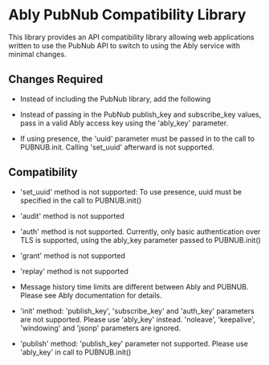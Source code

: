 Ably PubNub Compatibility Library
=================================

This library provides an API compatibility library allowing web applications written to use 
the PubNub API to switch to using the Ably service with minimal changes.

Changes Required
----------------

- Instead of including the PubNub library, add the following <script> elements to your HTML document:

     <script src="http://crypto-js.googlecode.com/svn/tags/3.1.2/build/rollups/aes.js"></script>
     <script src="http://crypto-js.googlecode.com/svn/tags/3.1.2/build/rollups/hmac-sha256.js"></script>
     <script src="http://cdn.ably.io/lib/ably.js"></script>
     <script src="http://cdn.ably.io/lib/compat-pubnub.js"></script>

- Instead of passing in the PubNub publish_key and subscribe_key values, pass in a valid Ably access
key using the 'ably_key' parameter.

- If using presence, the 'uuid' parameter must be passed in to the call to PUBNUB.init. Calling 'set_uuid'
afterward is not supported.


Compatibility
-------------

- 'set_uuid' method is not supported: To use presence, uuid must be specified in the call to PUBNUB.init()

- 'audit' method is not supported

- 'auth' method is not supported. Currently, only basic authentication over TLS is supported, using the
ably_key parameter passed to PUBNUB.init()

- 'grant' method is not supported

- 'replay' method is not supported

- Message history time limits are different between Ably and PUBNUB. Please see Ably documentation for details.

- 'init' method: 'publish_key', 'subscribe_key' and 'auth_key' parameters are not supported. Please use 'ably_key'
instead. 'noleave', 'keepalive', 'windowing' and 'jsonp' parameters are ignored.

- 'publish' method: 'publish_key' parameter not supported. Please use 'ably_key' in call to PUBNUB.init()

